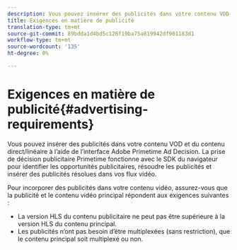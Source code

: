 ```yaml
---
description: Vous pouvez insérer des publicités dans votre contenu VOD et du contenu direct/linéaire à l’aide de l’interface Adobe Primetime Ad Decision. La prise de décision publicitaire Primetime fonctionne avec le SDK du navigateur pour identifier les opportunités publicitaires, résoudre les publicités et insérer des publicités résolues dans vos flux vidéo.
title: Exigences en matière de publicité
translation-type: tm+mt
source-git-commit: 89bdda1d4bd5c126f19ba75a819942df901183d1
workflow-type: tm+mt
source-wordcount: '135'
ht-degree: 0%

---
```



# Exigences en matière de publicité{#advertising-requirements}

Vous pouvez insérer des publicités dans votre contenu VOD et du contenu direct/linéaire à l’aide de l’interface Adobe Primetime Ad Decision. La prise de décision publicitaire Primetime fonctionne avec le SDK du navigateur pour identifier les opportunités publicitaires, résoudre les publicités et insérer des publicités résolues dans vos flux vidéo.

Pour incorporer des publicités dans votre contenu vidéo, assurez-vous que la publicité et le contenu vidéo principal répondent aux exigences suivantes :

* La version HLS du contenu publicitaire ne peut pas être supérieure à la version HLS du contenu principal.
* Les publicités n’ont pas besoin d’être multiplexées (sans restriction), que le contenu principal soit multiplexé ou non.

